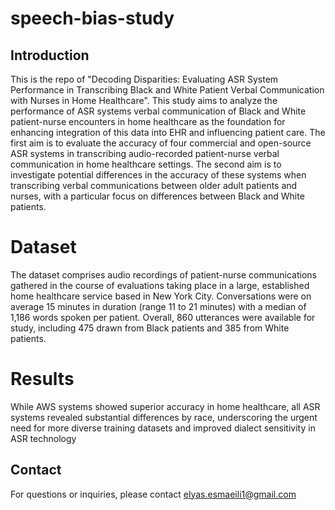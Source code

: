 # speech-bias-study


## Introduction
This is the repo of "Decoding Disparities: Evaluating ASR System Performance in Transcribing Black and White Patient Verbal Communication with Nurses in Home Healthcare". This study aims to analyze the performance of ASR systems verbal communication of Black and White patient-nurse encounters in home healthcare as the foundation for enhancing integration of this data into EHR and influencing patient care. The first aim is to evaluate the accuracy of four commercial and open-source ASR systems in transcribing audio-recorded patient-nurse verbal communication in home healthcare settings. The second aim is to investigate potential differences in the accuracy of these systems when transcribing verbal communications between older adult patients and nurses, with a particular focus on differences between Black and White patients.

# Dataset
The dataset comprises audio recordings of patient-nurse communications gathered in the course of evaluations taking place in a large, established home healthcare service based in New York City. Conversations were on average 15 minutes in duration (range 11 to 21 minutes) with a median of 1,186 words spoken per patient. Overall, 860 utterances were available for study, including 475 drawn from Black patients and 385 from White patients. 

# Results
While AWS systems showed superior accuracy in home healthcare, all ASR systems revealed substantial differences by race, underscoring the urgent need for more diverse training datasets and improved dialect sensitivity in ASR technology

## Contact
For questions or inquiries, please contact elyas.esmaeili1@gmail.com
